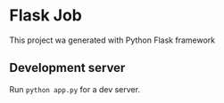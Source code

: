 # Flask Job
This project wa generated with Python Flask framework

## Development server
Run `python app.py` for a dev server.